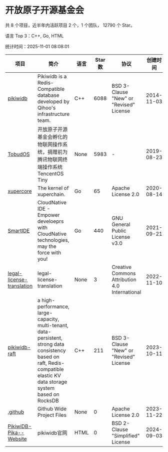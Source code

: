 # 开放原子开源基金会

共 8 个项目，近半年内活跃项目 2 个，1 个团队， 12790 个 Star。

语言 Top 3：C++, Go, HTML

统计时间：2025-11-01 08:08:01

| 项目 | 简介 | 语言 | Star 数 | 协议 | 创建时间 | 最后更新时间 | 最后提交时间 |
| --- | --- | --- | --- | --- | --- | --- | --- |
| [pikiwidb](https://github.com/OpenAtomFoundation/pikiwidb) | Pikiwidb is a Redis-Compatible database developed by Qihoo's infrastructure team. | C++ | 6088 | BSD 3-Clause "New" or "Revised" License | 2014-11-03 | 2025-10-31 | 2025-10-21 |
| [TobudOS](https://github.com/OpenAtomFoundation/TobudOS) | 开放原子开源基金会孵化的物联网操作系统，捐赠前为腾讯物联网终端操作系统TencentOS Tiny | None | 5983 | - | 2019-08-23 | 2025-10-31 | 2024-02-02 |
| [xupercore](https://github.com/OpenAtomFoundation/xupercore) | The kernel of xuperchain. | Go | 65 | Apache License 2.0 | 2020-08-14 | 2025-10-31 | 2024-05-21 |
| [SmartIDE](https://github.com/OpenAtomFoundation/SmartIDE) | CloudNative IDE - Empower develoeprs with CloudNative technologies, may the force with you! | Go | 440 | GNU General Public License v3.0 | 2021-09-21 | 2025-10-31 | 2023-10-23 |
| [legal-license-translation](https://github.com/OpenAtomFoundation/legal-license-translation) | legal-license-translation | None | 3 | Creative Commons Attribution 4.0 International | 2022-11-10 | 2025-10-31 | 2025-05-08 |
| [pikiwidb-raft](https://github.com/OpenAtomFoundation/pikiwidb-raft) | a high-performance, large-capacity, multi-tenant, data-persistent, strong data consistency based on raft, Redis-compatible elastic KV data storage system based on RocksDB | C++ | 211 | BSD 3-Clause "New" or "Revised" License | 2023-10-11 | 2025-10-31 | 2024-10-31 |
| [.github](https://github.com/OpenAtomFoundation/.github) | Github Wide Project Files | None | 0 | Apache License 2.0 | 2023-11-22 | 2023-11-22 | 2023-11-27 |
| [PikiwiDB-Pika--Website](https://github.com/OpenAtomFoundation/PikiwiDB-Pika--Website) | pikiwidb官网 | HTML | 0 | BSD 2-Clause "Simplified" License | 2024-09-03 | 2024-11-25 | 2024-11-25 |
